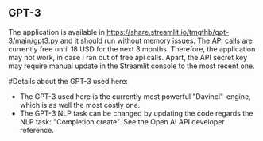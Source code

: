 ## GPT-3
The application is available in https://share.streamlit.io/tmgthb/gpt-3/main/gpt3.py and it should run without memory issues. The API calls are currently free until 18 USD for the next 3 months. Therefore, the application may not work, in case I ran out of free api calls. Apart, the API secret key may require manual update in the Streamlit console to the most recent one.

#Details about the GPT-3 used here:
* The GPT-3 used here is the currently most powerful "Davinci"-engine, which is as well the most costly one.
* The GPT-3 NLP task can be changed by updating the code regards the NLP task: "Completion.create". See the Open AI API developer reference.
